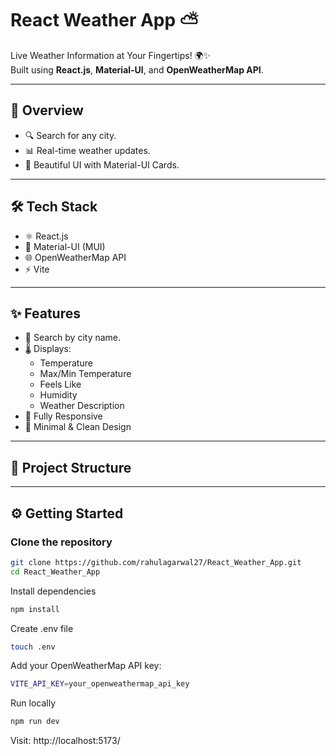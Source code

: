 # React Weather App ⛅

Live Weather Information at Your Fingertips! 🌍✨  
Built using **React.js**, **Material-UI**, and **OpenWeatherMap API**.

---

## 📌 Overview

- 🔍 Search for any city.
- 📊 Real-time weather updates.
- 🎨 Beautiful UI with Material-UI Cards.

---

## 🛠 Tech Stack

- ⚛️ React.js
- 🎨 Material-UI (MUI)
- 🌐 OpenWeatherMap API
- ⚡ Vite

---

## ✨ Features

- 🔎 Search by city name.
- 🌡 Displays:
  - Temperature
  - Max/Min Temperature
  - Feels Like
  - Humidity
  - Weather Description
- 📱 Fully Responsive
- 🧹 Minimal & Clean Design

---

## 📂 Project Structure


---

## ⚙️ Getting Started

### Clone the repository

```bash
git clone https://github.com/rahulagarwal27/React_Weather_App.git
cd React_Weather_App
```

Install dependencies
```bash
npm install
```
Create .env file
```bash
touch .env
```
Add your OpenWeatherMap API key:
```bash
VITE_API_KEY=your_openweathermap_api_key
```

Run locally
```bash
npm run dev
```

Visit:
http://localhost:5173/

